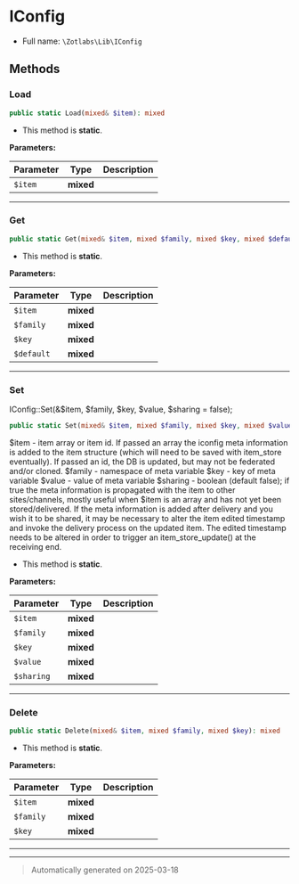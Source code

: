 
# IConfig





* Full name: `\Zotlabs\Lib\IConfig`




## Methods


### Load



```php
public static Load(mixed& $item): mixed
```



* This method is **static**.




**Parameters:**

| Parameter | Type | Description |
|-----------|------|-------------|
| `$item` | **mixed** |  |





***

### Get



```php
public static Get(mixed& $item, mixed $family, mixed $key, mixed $default = false): mixed
```



* This method is **static**.




**Parameters:**

| Parameter | Type | Description |
|-----------|------|-------------|
| `$item` | **mixed** |  |
| `$family` | **mixed** |  |
| `$key` | **mixed** |  |
| `$default` | **mixed** |  |





***

### Set

IConfig::Set(&$item, $family, $key, $value, $sharing = false);

```php
public static Set(mixed& $item, mixed $family, mixed $key, mixed $value, mixed $sharing = false): mixed
```

$item - item array or item id. If passed an array the iconfig meta information is
   added to the item structure (which will need to be saved with item_store eventually).
   If passed an id, the DB is updated, but may not be federated and/or cloned.
$family - namespace of meta variable
$key - key of meta variable
$value - value of meta variable
$sharing - boolean (default false); if true the meta information is propagated with the item
  to other sites/channels, mostly useful when $item is an array and has not yet been stored/delivered.
  If the meta information is added after delivery and you wish it to be shared, it may be necessary to
  alter the item edited timestamp and invoke the delivery process on the updated item. The edited
  timestamp needs to be altered in order to trigger an item_store_update() at the receiving end.

* This method is **static**.




**Parameters:**

| Parameter | Type | Description |
|-----------|------|-------------|
| `$item` | **mixed** |  |
| `$family` | **mixed** |  |
| `$key` | **mixed** |  |
| `$value` | **mixed** |  |
| `$sharing` | **mixed** |  |





***

### Delete



```php
public static Delete(mixed& $item, mixed $family, mixed $key): mixed
```



* This method is **static**.




**Parameters:**

| Parameter | Type | Description |
|-----------|------|-------------|
| `$item` | **mixed** |  |
| `$family` | **mixed** |  |
| `$key` | **mixed** |  |





***


***
> Automatically generated on 2025-03-18
